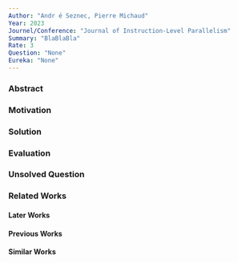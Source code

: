 ```yaml
---
Author: "Andr ́e Seznec, Pierre Michaud"
Year: 2023
Journel/Conference: "Journal of Instruction-Level Parallelism"
Summary: "BlaBlaBla"
Rate: 3
Question: "None"
Eureka: "None"
---
```

### Abstract


### Motivation


### Solution


### Evaluation


### Unsolved Question


### Related Works
#### Later Works

#### Previous Works

#### Similar Works
